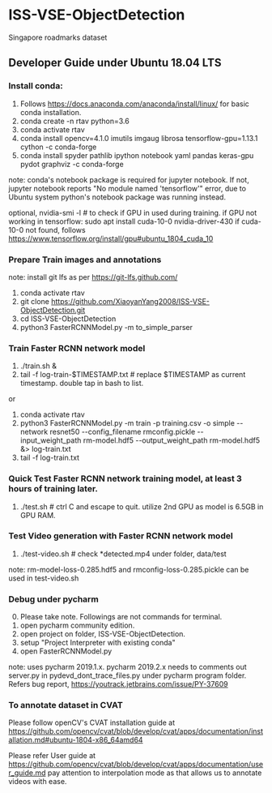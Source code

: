 # ISS-VSE-ObjectDetection
Singapore roadmarks dataset

## Developer Guide under Ubuntu 18.04 LTS

### Install conda:
1. Follows https://docs.anaconda.com/anaconda/install/linux/ for basic conda installation.
2. conda create -n rtav python=3.6 
3. conda activate rtav
4. conda install opencv=4.1.0 imutils imgaug librosa tensorflow-gpu=1.13.1 cython -c conda-forge
5. conda install spyder pathlib ipython notebook yaml pandas keras-gpu pydot graphviz -c conda-forge

note: conda's notebook package is required for jupyter notebook. If not, jupyter notebook reports "No module named 'tensorflow'" error, due to Ubuntu system python's notebook package was running instead.

optional, nvidia-smi -l # to check if GPU in used during training.
if GPU not working in tensorflow: sudo apt install cuda-10-0 nvidia-driver-430
if cuda-10-0 not found, follows https://www.tensorflow.org/install/gpu#ubuntu_1804_cuda_10

### Prepare Train images and annotations
note: install git lfs as per https://git-lfs.github.com/
1. conda activate rtav
2. git clone https://github.com/XiaoyanYang2008/ISS-VSE-ObjectDetection.git
3. cd ISS-VSE-ObjectDetection
4. python3 FasterRCNNModel.py -m to_simple_parser

### Train Faster RCNN network model
1. ./train.sh &
2. tail -f log-train-$TIMESTAMP.txt # replace $TIMESTAMP as current timestamp. double tap in bash to list.

or  

1. conda activate rtav
2. python3 FasterRCNNModel.py -m train -p training.csv -o simple --network resnet50 --config_filename rmconfig.pickle --input_weight_path rm-model.hdf5 --output_weight_path rm-model.hdf5 &> log-train.txt
3. tail -f log-train.txt

### Quick Test Faster RCNN network training model, at least 3 hours of training later.
1. ./test.sh    # ctrl C and escape to quit. utilize 2nd GPU as model is 6.5GB in GPU RAM.

### Test Video generation with Faster RCNN network model
1. ./test-video.sh  # check *detected.mp4 under folder, data/test

note: rm-model-loss-0.285.hdf5 and rmconfig-loss-0.285.pickle can be used in test-video.sh


### Debug under pycharm
0. Please take note. Followings are not commands for terminal.
1. open pycharm community edition.
2. open project on folder, ISS-VSE-ObjectDetection.
3. setup "Project Interpreter with existing conda"
4. open FasterRCNNModel.py

note: uses pycharm 2019.1.x. pycharm 2019.2.x needs to comments out server.py in pydevd_dont_trace_files.py under pycharm program folder. Refers bug report, https://youtrack.jetbrains.com/issue/PY-37609

### To annotate dataset in CVAT
Please follow openCV's CVAT installation guide at https://github.com/opencv/cvat/blob/develop/cvat/apps/documentation/installation.md#ubuntu-1804-x86_64amd64 

Please refer User guide at https://github.com/opencv/cvat/blob/develop/cvat/apps/documentation/user_guide.md pay attention to interpolation mode as that allows us to annotate videos with ease.
